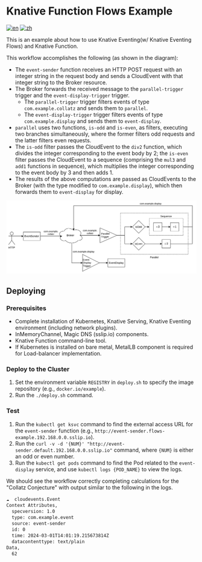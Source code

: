 # Knative Function Flows Example

[![en](https://img.shields.io/badge/lang-en-blue.svg)](./README.md)
[![zh](https://img.shields.io/badge/lang-zh--cn-red.svg)](./README.zh-cn.md)

This is an example about how to use Knative Eventing(w/ Knative Eventing Flows) and Knative Function.

This workflow accomplishes the following (as shown in the diagram):

- The `event-sender` function receives an HTTP POST request with an integer string in the request body and sends a CloudEvent with that integer string to the Broker resource.
- The Broker forwards the received message to the `parallel-trigger` trigger and the `event-display-trigger` trigger.
  - The `parallel-trigger` trigger filters events of type `com.example.collatz` and sends them to `parallel`.
  - The `event-display-trigger` trigger filters events of type `com.example.display` and sends them to `event-display`.
- `parallel` uses two functions, `is-odd` and `is-even`, as filters, executing two branches simultaneously, where the former filters odd requests and the latter filters even requests.
- The `is-odd` filter passes the CloudEvent to the `div2` function, which divides the integer corresponding to the event body by 2; the `is-even` filter passes the CloudEvent to a sequence (comprising the `mul3` and `add1` functions in sequence), which multiplies the integer corresponding to the event body by 3 and then adds 1.
- The results of the above computations are passed as CloudEvents to the Broker (with the type modified to `com.example.display`), which then forwards them to `event-display` for display.

<p align="center">
  <img src="flows.svg" />
<p>

## Deploying

### Prerequisites

* Complete installation of Kubernetes, Knative Serving, Knative Eventing environment (including network plugins).
* InMemoryChannel, Magic DNS (sslip.io) components.
* Knative Function command-line tool.
* If Kubernetes is installed on bare metal, MetalLB component is required for Load-balancer implementation.

### Deploy to the Cluster

1. Set the environment variable `REGISTRY` in `deploy.sh` to specify the image repository (e.g., `docker.io/example`).
2. Run the `./deploy.sh` command.

### Test

1. Run the `kubectl get ksvc` command to find the external access URL for the `event-sender` function (e.g., `http://event-sender.flows-example.192.168.0.0.sslip.io`).
2. Run the `curl -v -d '{NUM}' "http://event-sender.default.192.168.0.0.sslip.io"` command, where `{NUM}` is either an odd or even number.
3. Run the `kubectl get pods` command to find the Pod related to the `event-display` service, and use `kubectl logs {POD_NAME}` to view the logs.

We should see the workflow correctly completing calculations for the "Collatz Conjecture" with output similar to the following in the logs.

```plain
☁️  cloudevents.Event
Context Attributes,
  specversion: 1.0
  type: com.example.event
  source: event-sender
  id: 0
  time: 2024-03-01T14:01:19.215673814Z
  datacontenttype: text/plain
Data,
  62
```
